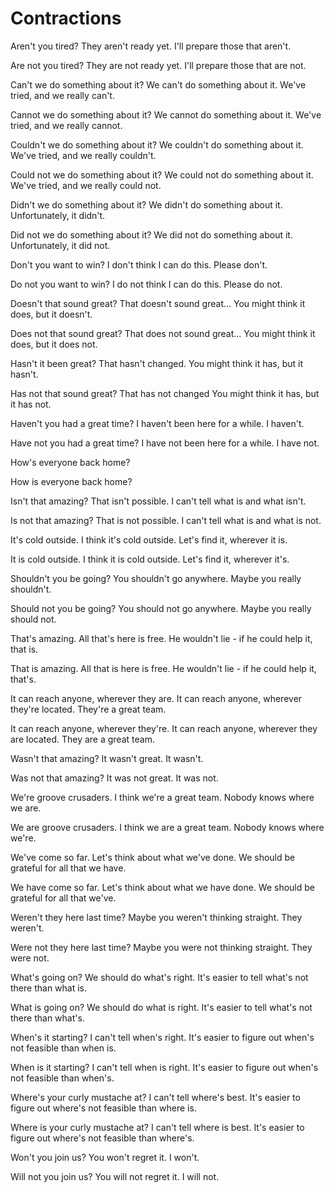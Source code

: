 # Contractions

<!-- aren't -->
  <!-- Should pass -->
  Aren't you tired?
  They aren't ready yet.
  I'll prepare those that aren't.
  <!-- Should fail -->
  Are not you tired?
  They are not ready yet.
  I'll prepare those that are not.
<!-- can't -->
  <!-- Should pass -->
  Can't we do something about it?
  We can't do something about it.
  We've tried, and we really can't.
  <!-- Should fail -->
  Cannot we do something about it?
  We cannot do something about it.
  We've tried, and we really cannot.
<!-- couldn't -->
  <!-- Should pass -->
  Couldn't we do something about it?
  We couldn't do something about it.
  We've tried, and we really couldn't.
  <!-- Should fail -->
  Could not we do something about it?
  We could not do something about it.
  We've tried, and we really could not.
<!-- didn't -->
  <!-- Should pass -->
  Didn't we do something about it?
  We didn't do something about it.
  Unfortunately, it didn't.
  <!-- Should fail -->
  Did not we do something about it?
  We did not do something about it.
  Unfortunately, it did not.
<!-- don't -->
  <!-- Should pass -->
  Don't you want to win?
  I don't think I can do this.
  Please don't.
  <!-- Should fail -->
  Do not you want to win?
  I do not think I can do this.
  Please do not.
<!-- doesn't -->
  <!-- Should pass -->
  Doesn't that sound great?
  That doesn't sound great...
  You might think it does, but it doesn't.
  <!-- Should fail -->
  Does not that sound great?
  That does not sound great...
  You might think it does, but it does not.
<!-- hasn't -->
  <!-- Should pass -->
  Hasn't it been great?
  That hasn't changed.
  You might think it has, but it hasn't.
  <!-- Should fail -->
  Has not that sound great?
  That has not changed
  You might think it has, but it has not.
<!-- haven't -->
  <!-- Should pass -->
  Haven't you had a great time?
  I haven't been here for a while.
  I haven't.
  <!-- Should fail -->
  Have not you had a great time?
  I have not been here for a while.
  I have not.
<!-- how's -->
  <!-- Should pass -->
  How's everyone back home?
  <!-- Should fail -->
  How is everyone back home?
<!-- isn't -->
  <!-- Should pass -->
  Isn't that amazing?
  That isn't possible.
  I can't tell what is and what isn't. <!-- TODO -->
  <!-- Should fail -->
  Is not that amazing?
  That is not possible.
  I can't tell what is and what is not.
<!-- it's -->
  <!-- Should pass -->
  It's cold outside.
  I think it's cold outside.
  Let's find it, wherever it is.
  <!-- Should fail -->
  It is cold outside.
  I think it is cold outside.
  Let's find it, wherever it's. <!-- TODO -->
<!-- shouldn't -->
  <!-- Should pass -->
  Shouldn't you be going?
  You shouldn't go anywhere.
  Maybe you really shouldn't.
  <!-- Should fail -->
  Should not you be going?
  You should not go anywhere.
  Maybe you really should not.
<!-- that's -->
  <!-- Should pass -->
  That's amazing.
  All that's here is free.
  He wouldn't lie - if he could help it, that is.
  <!-- Should fail -->
  That is amazing.
  All that is here is free.
  He wouldn't lie - if he could help it, that's. <!-- TODO -->
<!-- they're -->
  <!-- Should pass -->
  It can reach anyone, wherever they are.
  It can reach anyone, wherever they're located.
  They're a great team.
  <!-- Should fail -->
  It can reach anyone, wherever they're. <!-- TODO -->
  It can reach anyone, wherever they are located.
  They are a great team.
<!-- wasn't -->
  <!-- Should pass -->
  Wasn't that amazing?
  It wasn't great.
  It wasn't.
  <!-- Should fail -->
  Was not that amazing?
  It was not great.
  It was not.
<!-- we're -->
  <!-- Should pass -->
  We're groove crusaders.
  I think we're a great team.
  Nobody knows where we are.
  <!-- Should fail -->
  We are groove crusaders.
  I think we are a great team.
  Nobody knows where we're. <!-- TODO -->
<!-- we've -->
  <!-- Should pass -->
  We've come so far.
  Let's think about what we've done.
  We should be grateful for all that we have.
  <!-- Should fail -->
  We have come so far.
  Let's think about what we have done.
  We should be grateful for all that we've. <!-- TODO -->
<!-- weren't -->
  <!-- Should pass -->
  Weren't they here last time?
  Maybe you weren't thinking straight.
  They weren't.
  <!-- Should fail -->
  Were not they here last time?
  Maybe you were not thinking straight.
  They were not.
<!-- what's -->
  <!-- Should pass -->
  What's going on?
  We should do what's right.
  It's easier to tell what's not there than what is.
  <!-- Should fail -->
  What is going on?
  We should do what is right.
  It's easier to tell what's not there than what's.
<!-- when's -->
  <!-- Should pass -->
  When's it starting?
  I can't tell when's right.
  It's easier to figure out when's not feasible than when is.
  <!-- Should fail -->
  When is it starting?
  I can't tell when is right.
  It's easier to figure out when's not feasible than when's.
<!-- where's -->
  <!-- Should pass -->
  Where's your curly mustache at?
  I can't tell where's best.
  It's easier to figure out where's not feasible than where is.
  <!-- Should fail -->
  Where is your curly mustache at?
  I can't tell where is best.
  It's easier to figure out where's not feasible than where's.
<!-- won't -->
  <!-- Should pass -->
  Won't you join us?
  You won't regret it.
  I won't.
  <!-- Should fail -->
  Will not you join us?
  You will not regret it.
  I will not.
